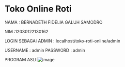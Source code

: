 # Toko Online Roti

NAMA  : BERNADETH FIDELIA GALUH SAMODRO

NIM   :12030122130162

LOGIN SEBAGAI ADMIN : localhost/toko-roti-online/admin

USERNAME  : admin
PASSWORD  : admin

PROGRAM ASLI
![image](https://github.com/bernadethfidelia/pengkodeandanpemrogrmanUTS/assets/167250920/f630edf5-bd44-40c8-b94f-9d00eceae78b)
